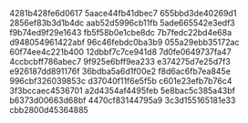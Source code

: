 4281b428fe6d0617
5aace44fb41dbec7
655bbd3de40269d1
2856ef83b3d1b4dc
aab52d5996cb11fb
5ade665542e3edf3
f9b74ed9f29e1643
fb5f58b0e1cbe8dc
7b7fedc22bd4e68a
d948054961422abf
96c46febdc0ba3b9
055a29ebb35172ac
60f74ee4c221b400
12dbbf7c7ce941d8
7d0fe0649737fa47
4ccbcbff786abec7
9f925e6bff9ea233
e374275d7e25d7f3
e926187dd891176f
36bdba5a6d1f00e2
f8d6ac6fb7ea845e
996cbf326039853c
d37040f11f6e5f5b
c601e23efb7b76c4
3f3bccaec4536701
a2d4354af4495feb
5e8bac5c385a43bf
b6373d00663d68bf
4470cf83144795a9
3c3d155165181e33
cbb2800d45364885
